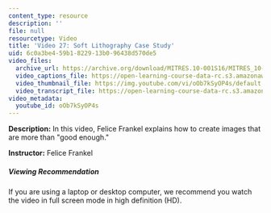 ```yaml
---
content_type: resource
description: ''
file: null
resourcetype: Video
title: 'Video 27: Soft Lithography Case Study'
uid: 6c0a3be4-59b1-8229-13b0-96438d570de5
video_files:
  archive_url: https://archive.org/download/MITRES.10-001S16/MITRES_10-001S16_Track32_300k.mp4
  video_captions_file: https://open-learning-course-data-rc.s3.amazonaws.com/res-10-001-making-science-and-engineering-pictures-a-practical-guide-to-presenting-your-work-spring-2016/ac36f66ca01c5a01ac6902013459597b_oOb7kSyOP4s.vtt
  video_thumbnail_file: https://img.youtube.com/vi/oOb7kSyOP4s/default.jpg
  video_transcript_file: https://open-learning-course-data-rc.s3.amazonaws.com/res-10-001-making-science-and-engineering-pictures-a-practical-guide-to-presenting-your-work-spring-2016/cd9b9943da3e2aaa3a113e6ff04b6867_oOb7kSyOP4s.pdf
video_metadata:
  youtube_id: oOb7kSyOP4s
---
```


**Description:** In this video, Felice Frankel explains how to create images that are more than "good enough."

**Instructor:** Felice Frankel

##### Viewing Recommendation

If you are using a laptop or desktop computer, we recommend you watch the video in full screen mode in high definition (HD).